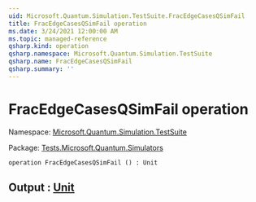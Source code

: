 ```yaml
---
uid: Microsoft.Quantum.Simulation.TestSuite.FracEdgeCasesQSimFail
title: FracEdgeCasesQSimFail operation
ms.date: 3/24/2021 12:00:00 AM
ms.topic: managed-reference
qsharp.kind: operation
qsharp.namespace: Microsoft.Quantum.Simulation.TestSuite
qsharp.name: FracEdgeCasesQSimFail
qsharp.summary: ''
---
```


# FracEdgeCasesQSimFail operation

Namespace: [Microsoft.Quantum.Simulation.TestSuite](xref:Microsoft.Quantum.Simulation.TestSuite)

Package: [Tests.Microsoft.Quantum.Simulators](https://nuget.org/packages/Tests.Microsoft.Quantum.Simulators)




```qsharp
operation FracEdgeCasesQSimFail () : Unit
```


## Output : [Unit](xref:microsoft.quantum.lang-ref.unit)


